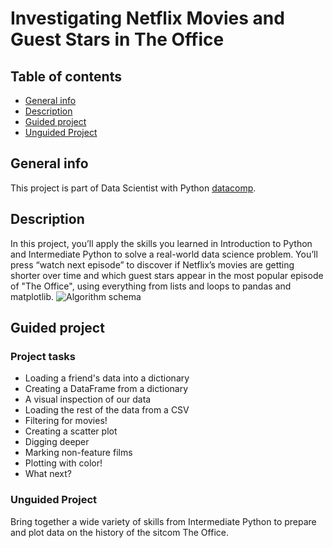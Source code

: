 # Investigating Netflix Movies and Guest Stars in The Office

## Table of contents
* [General info](#general-info)
* [Description](#Description)
* [Guided project](#Guided-project)
* [Unguided Project](#Unguided-Project)

## General info
This project is part of Data Scientist with Python [datacomp](https://app.datacamp.com/learn/career-tracks/data-scientist-with-python?version=5).
	
##  Description
In this project, you’ll apply the skills you learned in Introduction to Python and Intermediate Python to solve a real-world data science problem. You’ll press “watch next episode” to discover if Netflix’s movies are getting shorter over time and which guest stars appear in the most popular episode of "The Office", using everything from lists and loops to pandas and matplotlib.
![Algorithm schema](https://assets.datacamp.com/production/project_1237/img/netflix.jpg)
	
## Guided project  
### Project tasks
- Loading a friend's data into a dictionary
- Creating a DataFrame from a dictionary
- A visual inspection of our data
- Loading the rest of the data from a CSV
- Filtering for movies!
- Creating a scatter plot
- Digging deeper
- Marking non-feature films
- Plotting with color!
- What next?

### Unguided Project
Bring together a wide variety of skills from Intermediate Python to prepare and plot data on the history of the sitcom The Office.
